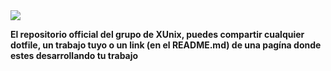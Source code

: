 
</div>

<img src="https://github.com/XUnix-Corp/Projects/blob/master/Images%20to%20the%20README/XUnix%20Projects.png" align="center">

</div>

**El repositorio official del grupo de XUnix, puedes compartir cualquier dotfile, un trabajo tuyo o un link (en el README.md) de una pagína donde estes desarrollando tu trabajo**

